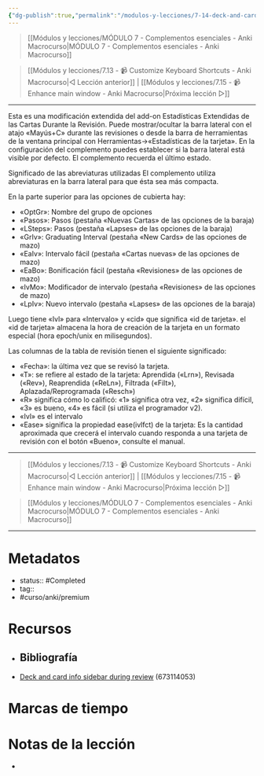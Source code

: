 ```yaml
---
{"dg-publish":true,"permalink":"/modulos-y-lecciones/7-14-deck-and-card-info-sidebar-during-review-anki-macrocurs/","noteIcon":"","updated":"2024-05-21T22:14:05.715+02:00"}
---
```



> [[Módulos y lecciones/MÓDULO 7 - Complementos esenciales - Anki Macrocurso\|MÓDULO 7 - Complementos esenciales - Anki Macrocurso]]

> [[Módulos y lecciones/7.13 - 📹 Customize Keyboard Shortcuts - Anki Macrocurso\|◁ Lección anterior]] | [[Módulos y lecciones/7.15 - 📹 Enhance main window - Anki Macrocurso\|Próxima lección ▷]]

---

Esta es una modificación extendida del add-on Estadísticas Extendidas de las Cartas Durante la Revisión. Puede mostrar/ocultar la barra lateral con el atajo «Mayús+C» durante las revisiones o desde la barra de herramientas de la ventana principal con Herramientas->«Estadísticas de la tarjeta». En la configuración del complemento puedes establecer si la barra lateral está visible por defecto. El complemento recuerda el último estado.

Significado de las abreviaturas utilizadas
El complemento utiliza abreviaturas en la barra lateral para que ésta sea más compacta.

En la parte superior para las opciones de cubierta hay:
- «OptGr»: Nombre del grupo de opciones
- «Pasos»: Pasos (pestaña «Nuevas Cartas» de las opciones de la baraja)
- «LSteps»: Pasos (pestaña «Lapses» de las opciones de la baraja)
- «GrIv»: Graduating Interval (pestaña «New Cards» de las opciones de mazo)
- «EaIv»: Intervalo fácil (pestaña «Cartas nuevas» de las opciones de mazo)
- «EaBo»: Bonificación fácil (pestaña «Revisiones» de las opciones de mazo)
- «IvMo»: Modificador de intervalo (pestaña «Revisiones» de las opciones de mazo)
- «LpIv»: Nuevo intervalo (pestaña «Lapses» de las opciones de la baraja)


Luego tiene «Ivl» para «Intervalo» y «cid» que significa «id de tarjeta». el «id de tarjeta» almacena la
hora de creación de la tarjeta en un formato especial (hora epoch/unix en milisegundos).

Las columnas de la tabla de revisión tienen el siguiente significado:
- «Fecha»: la última vez que se revisó la tarjeta.
- «T»: se refiere al estado de la tarjeta: Aprendida («Lrn»), Revisada («Rev»), Reaprendida («ReLn»), Filtrada («Filt»), Aplazada/Reprogramada («Resch»)
- «R» significa cómo lo calificó: «1» significa otra vez, «2» significa difícil, «3» es bueno, «4» es fácil (si utiliza el programador v2).
- «Ivl» es el intervalo
- «Ease» significa la propiedad ease(ivlfct) de la tarjeta: Es la cantidad aproximada que crecerá el intervalo cuando responda a una tarjeta de revisión con el botón «Bueno», consulte el manual.


---

> [[Módulos y lecciones/7.13 - 📹 Customize Keyboard Shortcuts - Anki Macrocurso\|◁ Lección anterior]] | [[Módulos y lecciones/7.15 - 📹 Enhance main window - Anki Macrocurso\|Próxima lección ▷]]

> [[Módulos y lecciones/MÓDULO 7 - Complementos esenciales - Anki Macrocurso\|MÓDULO 7 - Complementos esenciales - Anki Macrocurso]]

---

# Metadatos
- status:: #Completed 
- tag:: 
- #curso/anki/premium

# Recursos
- Bibliografía
	- 
- [Deck and card info sidebar during review](https://ankiweb.net/shared/info/673114053) (673114053)

# Marcas de tiempo


# Notas de la lección
- 